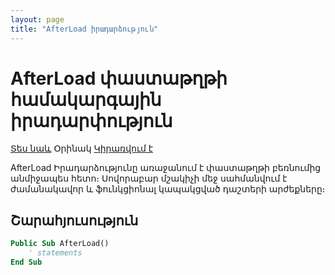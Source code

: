 ```yaml
---
layout: page
title: "AfterLoad իրադարձություն"
---
```


# AfterLoad փաստաթղթի համակարգային իրադարփություն

[Տես նաև](../scriptstproced.md) Օրինակ [Կիրառվում է](../Defs/doc.md)

AfterLoad Իրադարձությունը առաջանում է փաստաթղթի բեռնումից անմիջապես հետո։ Սովորաբար մշակիչի մեջ սահմանվում է ժամանակավոր և ֆունկցիոնալ կապակցված դաշտերի արժեքները։ 

## Շարահյուսություն

``` vb
Public Sub AfterLoad()  
    ' statements
End Sub
```
